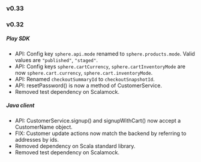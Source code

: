 ### v0.33

### v0.32

##### Play SDK
* API: Config key  `sphere.api.mode` renamed to `sphere.products.mode`. Valid values are `"published"`, `"staged"`.
* API: Config keys `sphere.cartCurrency`, `sphere.cartInventoryMode` are now `sphere.cart.currency`, `sphere.cart.inventoryMode`.
* API: Renamed `checkoutSummaryId` to `checkoutSnapshotId`.
* API: resetPassword() is now a method of CustomerService.
* Removed test dependency on Scalamock.

##### Java client
* API: CustomerService.signup() and signupWithCart() now accept a CustomerName object.
* FIX: Customer update actions now match the backend by referring to addresses by ids.
* Removed dependency on Scala standard library.
* Removed test dependency on Scalamock.